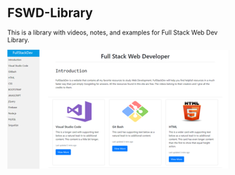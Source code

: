 # FSWD-Library
This is a library with videos, notes, and examples for Full Stack Web Dev Library.

<img src="assets/HomePg.png"></img>